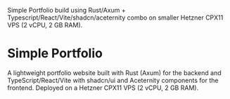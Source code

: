 Simple Portfolio build using Rust/Axum + Typescript/React/Vite/shadcn/aceternity combo on smaller Hetzner CPX11 VPS (2 vCPU, 2 GB RAM).

# Simple Portfolio

A lightweight portfolio website built with Rust (Axum) for the backend and TypeScript/React/Vite with shadcn/ui and Aceternity components for the frontend. Deployed on a Hetzner CPX11 VPS (2 vCPU, 2 GB RAM).
